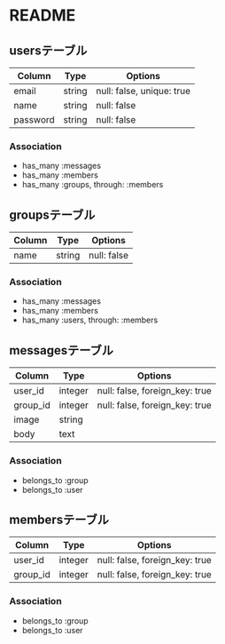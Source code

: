 # README


##  usersテーブル

|Column|Type|Options|
|------|----|-------|
|email|string|null: false, unique: true|
|name|string|null: false|
|password|string|null: false|

### Association
- has_many :messages
- has_many :members
- has_many :groups, through: :members


##  groupsテーブル
|Column|Type|Options|
|------|----|-------|
|name|string|null: false|

### Association
- has_many :messages
- has_many :members
- has_many :users, through: :members



## messagesテーブル
|Column|Type|Options|
|------|----|-------|
|user_id|integer|null: false, foreign_key: true|
|group_id|integer|null: false, foreign_key: true|
|image|string|
|body|text|

### Association
- belongs_to :group
- belongs_to :user


## membersテーブル

|Column|Type|Options|
|------|----|-------|
|user_id|integer|null: false, foreign_key: true|
|group_id|integer|null: false, foreign_key: true|

### Association
- belongs_to :group
- belongs_to :user

